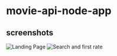 # movie-api-node-app

## screenshots

![Landing Page](Sceenshots/LandingPage.png)
![Search and first rate](Sceenshots/MovieSearch1.png)
